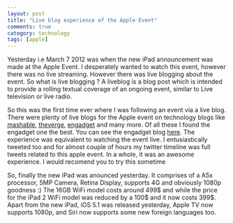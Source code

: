 ```yaml
---
layout: post
title: "Live blog experience of the Apple Event"
comments: true
category: technology 
tags: [apple]
---
```

Yesterday i.e March 7 2012 was when the new iPad announcement was made at the Apple Event. I desperately wanted to watch this event, however there was no live streaming. However there was live blogging about the event. So what is live blogging ? A liveblog is a blog post which is intended to provide a rolling textual coverage of an ongoing event, similar to Live television or live radio. 

So this was the first time ever where I was following an event via a live blog. There were plenty of live blogs for the Apple event on technology blogs like [mashable](http://mashable.com), [theverge](http://theverge.com), [engadget](http://engadget.com) and many more. Of all these I found the engadget one the best. You can see the engadget blog [here](http://www.engadget.com/2012/03/07/apple-ipad-3-liveblog/). The experience was equivalent to watching the event live. I entusiastically tweeted too and for almost couple of hours my twitter timeline was full tweets related to this apple event. In a whole, it was an awesome experience. I would recomend you to try this sometime

So, finally the new iPad was anounced yesterday. It comprises of a A5x processor, 5MP Camera, Retina Display, supports 4G and obviously 1080p goodness :) The 16GB WiFi model costs around 499$ and while the price for the iPad 2 WiFi model was reduced by a 100$ and it now costs 399$. Apart from the new iPad, iOS 5.1 was released yesterday, Apple TV now supports 1080p, and Siri now supports some new foreign languages too.